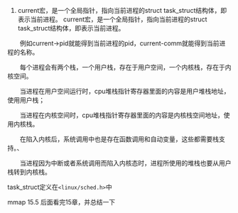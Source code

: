 1. current宏，是一个全局指针，指向当前进程的struct task_struct结构体，即表示当前进程。
current宏，是一个全局指针，指向当前进程的struct task_struct结构体，即表示当前进程。

　　例如current->pid就能得到当前进程的pid，current-comm就能得到当前进程的名称。

　　每个进程会有两个栈，一个用户栈，存在于用户空间，一个内核栈，存在于内核空间。

　　当进程在用户空间运行时，cpu堆栈指针寄存器里面的内容是用户堆栈地址，使用用户栈；

　　当进程在内核空间时，cpu堆栈指针寄存器里面的内容是内核栈空间地址，使用内核栈。

　　在陷入内核后，系统调用中也是存在函数调用和自动变量，这些都需要栈支持。、

　　当进程因为中断或者系统调用而陷入内核态时，进程所使用的堆栈也要从用户栈转到内核栈。

task_struct定义在`<linux/sched.h>`中


mmap 15.5
后面看完15章，并总结一下
